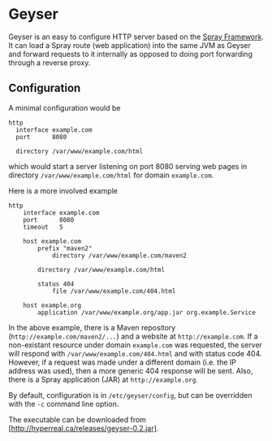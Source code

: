 Geyser
======

Geyser is an easy to configure HTTP server based on the [Spray Framework](http://spray.io).  It can load a Spray route (web application) into the same JVM as Geyser and forward requests to it internally as opposed to doing port forwarding through a reverse proxy.

Configuration
-------------

A minimal configuration would be

	http
	  interface example.com
	  port      8080

	  directory /var/www/example.com/html

which would start a server listening on port 8080 serving web pages in directory `/var/www/example.com/html` for domain `example.com`.

Here is a more involved example

	http
		interface example.com
		port      8080
		timeout   5
			
		host example.com
			prefix "maven2"
				directory /var/www/example.com/maven2
			
			directory /var/www/example.com/html

			status 404
				file /var/www/example.com/404.html
		
		host example.org
			application /var/www/example.org/app.jar org.example.Service

In the above example, there is a Maven repository (`http://example.com/maven2/...`) and a website at `http://example.com`.  If a non-existant resource under domain `example.com` was requested, the server will respond with `/var/www/example.com/404.html` and with status code 404.  However, if a request was made under a different domain (i.e. the IP address was used), then a more generic 404 response will be sent.  Also, there is a Spray application (JAR) at `http://example.org`.

By default, configuration is in `/etc/geyser/config`, but can be overridden with the `-c` command line option.

The executable can be downloaded from [http://hyperreal.ca/releases/geyser-0.2.jar].